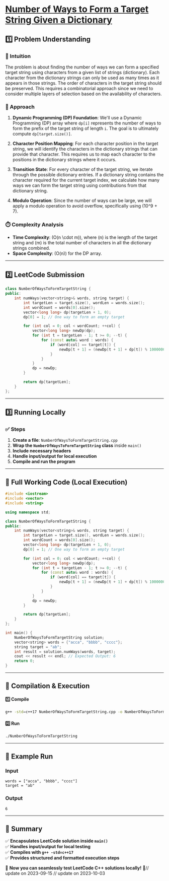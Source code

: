# **[Number of Ways to Form a Target String Given a Dictionary](https://leetcode.com/problems/number-of-ways-to-form-a-target-string-given-a-dictionary/description/)**  

## **1️⃣ Problem Understanding**  
### **📌 Intuition**  
The problem is about finding the number of ways we can form a specified target string using characters from a given list of strings (dictionary). Each character from the dictionary strings can only be used as many times as it appears in those strings. The order of characters in the target string should be preserved. This requires a combinatorial approach since we need to consider multiple layers of selection based on the availability of characters.

### **🚀 Approach**  
1. **Dynamic Programming (DP) Foundation**: We'll use a Dynamic Programming (DP) array where `dp[i]` represents the number of ways to form the prefix of the target string of length `i`. The goal is to ultimately compute `dp[target.size()]`.
  
2. **Character Position Mapping**: For each character position in the target string, we will identify the characters in the dictionary strings that can provide that character. This requires us to map each character to the positions in the dictionary strings where it occurs.

3. **Transition State**: For every character of the target string, we iterate through the possible dictionary entries. If a dictionary string contains the character required for the current target index, we calculate how many ways we can form the target string using contributions from that dictionary string.

4. **Modulo Operation**: Since the number of ways can be large, we will apply a modulo operation to avoid overflow, specifically using \(10^9 + 7\).

### **⏱️ Complexity Analysis**  
- **Time Complexity**: \(O(n \cdot m)\), where \(n\) is the length of the target string and \(m\) is the total number of characters in all the dictionary strings combined.  
- **Space Complexity**: \(O(n)\) for the DP array.  

---  

## **2️⃣ LeetCode Submission**  
```cpp
class NumberOfWaysToFormTargetString {
public:
    int numWays(vector<string>& words, string target) {
        int targetLen = target.size(), wordLen = words.size();
        int wordCount = words[0].size();
        vector<long long> dp(targetLen + 1, 0);
        dp[0] = 1; // One way to form an empty target

        for (int col = 0; col < wordCount; ++col) {
            vector<long long> newDp(dp);
            for (int t = targetLen - 1; t >= 0; --t) {
                for (const auto& word : words) {
                    if (word[col] == target[t]) {
                        newDp[t + 1] = (newDp[t + 1] + dp[t]) % 1000000007;
                    }
                }
            }
            dp = newDp;
        }

        return dp[targetLen];
    }
};  
```  

---  

## **3️⃣ Running Locally**  
### **✅ Steps**  
1. **Create a file**: `NumberOfWaysToFormTargetString.cpp`  
2. **Wrap the `NumberOfWaysToFormTargetString` class** inside `main()`  
3. **Include necessary headers**  
4. **Handle input/output for local execution**  
5. **Compile and run the program**  

---  

## **📝 Full Working Code (Local Execution)**  
```cpp
#include <iostream>
#include <vector>
#include <string>

using namespace std;

class NumberOfWaysToFormTargetString {
public:
    int numWays(vector<string>& words, string target) {
        int targetLen = target.size(), wordLen = words.size();
        int wordCount = words[0].size();
        vector<long long> dp(targetLen + 1, 0);
        dp[0] = 1; // One way to form an empty target

        for (int col = 0; col < wordCount; ++col) {
            vector<long long> newDp(dp);
            for (int t = targetLen - 1; t >= 0; --t) {
                for (const auto& word : words) {
                    if (word[col] == target[t]) {
                        newDp[t + 1] = (newDp[t + 1] + dp[t]) % 1000000007;
                    }
                }
            }
            dp = newDp;
        }

        return dp[targetLen];
    }
};

int main() {
    NumberOfWaysToFormTargetString solution;
    vector<string> words = {"acca", "bbbb", "cccc"};
    string target = "ab";
    int result = solution.numWays(words, target);
    cout << result << endl; // Expected Output: 6
    return 0;
}
```  

---  

## **🔧 Compilation & Execution**  
#### **1️⃣ Compile**  
```bash
g++ -std=c++17 NumberOfWaysToFormTargetString.cpp -o NumberOfWaysToFormTargetString
```  

#### **2️⃣ Run**  
```bash
./NumberOfWaysToFormTargetString
```  

---  

## **🎯 Example Run**  
### **Input**  
```
words = ["acca", "bbbb", "cccc"]
target = "ab"
```  
### **Output**  
```
6
```  

---  

## **📌 Summary**  
✅ **Encapsulates LeetCode solution inside `main()`**  
✅ **Handles input/output for local testing**  
✅ **Compiles with `g++ -std=c++17`**  
✅ **Provides structured and formatted execution steps**  

🚀 **Now you can seamlessly test LeetCode C++ solutions locally!** 🚀// update on 2023-09-15
// update on 2023-10-03
